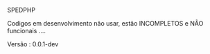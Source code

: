 SPEDPHP

Codigos em desenvolvimento não usar, estão INCOMPLETOS e NÃO funcionais ....

Versão : 0.0.1-dev 
